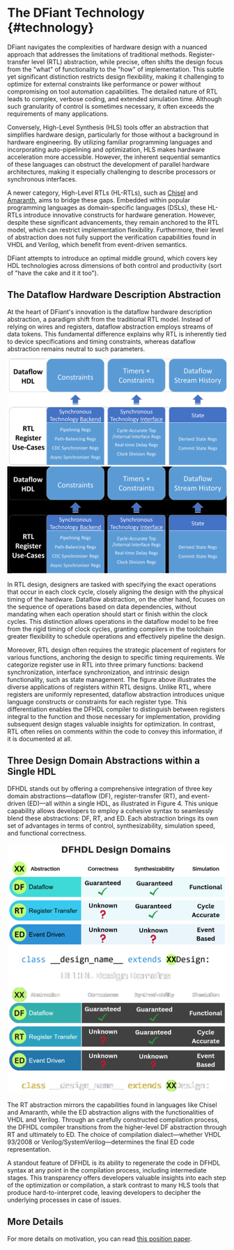 # The DFiant Technology {#technology}

DFiant navigates the complexities of hardware design with a nuanced approach that addresses the limitations of traditional methods. Register-transfer level (RTL) abstraction, while precise, often shifts the design focus from the "what" of functionality to the "how" of implementation. This subtle yet significant distinction restricts design flexibility, making it challenging to optimize for external constraints like performance or power without compromising on tool automation capabilities. The detailed nature of RTL leads to complex, verbose coding, and extended simulation time. Although such granularity of control is sometimes necessary, it often exceeds the requirements of many applications.

Conversely, High-Level Synthesis (HLS) tools offer an abstraction that simplifies hardware design, particularly for those without a background in hardware engineering. By utilizing familiar programming languages and incorporating auto-pipelining and optimization, HLS makes hardware acceleration more accessible. However, the inherent sequential semantics of these languages can obstruct the development of parallel hardware architectures, making it especially challenging to describe processors or synchronous interfaces.

A newer category, High-Level RTLs (HL-RTLs), such as [Chisel](https://www.chisel-lang.org/) and [Amaranth](https://amaranth-lang.org/docs/amaranth/latest/), aims to bridge these gaps. Embedded within popular programming languages as domain-specific languages (DSLs), these HL-RTLs introduce innovative constructs for hardware generation. However, despite these significant advancements, they remain anchored to the RTL model, which can restrict implementation flexibility. Furthermore, their level of abstraction does not fully support the verification capabilities found in VHDL and Verilog, which benefit from event-driven semantics.

DFiant attempts to introduce an optimal middle ground, which covers key HDL technologies across dimensions of both control and productivity (sort of "have the cake and it it too").


## The Dataflow Hardware Description Abstraction

At the heart of DFiant's innovation is the dataflow hardware description abstraction, a paradigm shift from the traditional RTL model. Instead of relying on wires and registers, dataflow abstraction employs streams of data tokens. This fundamental difference explains why RTL is inherently tied to device specifications and timing constraints, whereas dataflow abstraction remains neutral to such parameters.

![dataflow-abstraction](dataflow-light.png#only-light)
![dataflow-abstraction](dataflow-dark.png#only-dark)

In RTL design, designers are tasked with specifying the exact operations that occur in each clock cycle, closely aligning the design with the physical timing of the hardware. Dataflow abstraction, on the other hand, focuses on the sequence of operations based on data dependencies, without mandating when each operation should start or finish within the clock cycles. This distinction allows operations in the dataflow model to be free from the rigid timing of clock cycles, granting compilers in the toolchain greater flexibility to schedule operations and effectively pipeline the design.

Moreover, RTL design often requires the strategic placement of registers for various functions, anchoring the design to specific timing requirements. We categorize register use in RTL into three primary functions: backend synchronization, interface synchronization, and intrinsic design functionality, such as state management. The figure above illustrates the diverse applications of registers within RTL designs. Unlike RTL, where registers are uniformly represented, dataflow abstraction introduces unique language constructs or constraints for each register type. This differentiation enables the DFHDL compiler to distinguish between registers integral to the function and those necessary for implementation, providing subsequent design stages valuable insights for optimization. In contrast, RTL often relies on comments within the code to convey this information, if it is documented at all.

## Three Design Domain Abstractions within a Single HDL

DFHDL stands out by offering a comprehensive integration of three key domain abstractions—dataflow (DF), register-transfer (RT), and event-driven (ED)—all within a single HDL, as illustrated in Figure 4. This unique capability allows developers to employ a cohesive syntax to seamlessly blend these abstractions: DF, RT, and ED. Each abstraction brings its own set of advantages in terms of control, synthesizability, simulation speed, and functional correctness.

![design-domains](design-domains-light.png#only-light)
![design-domains](design-domains-dark.png#only-dark)

The RT abstraction mirrors the capabilities found in languages like Chisel and Amaranth, while the ED abstraction aligns with the functionalities of VHDL and Verilog. Through an carefully constructed compilation process, the DFHDL compiler transitions from the higher-level DF abstraction through RT and ultimately to ED. The choice of compilation dialect—whether VHDL 93/2008 or Verilog/SystemVerilog—determines the final ED code representation.

A standout feature of DFHDL is its ability to regenerate the code in DFHDL syntax at any point in the compilation process, including intermediate stages. This transparency offers developers valuable insights into each step of the optimization or compilation, a stark contrast to many HLS tools that produce hard-to-interpret code, leaving developers to decipher the underlying processes in case of issues.


## More Details

For more details on motivation, you can read [this position paper](https://capra.cs.cornell.edu/latte21/paper/4.pdf).
